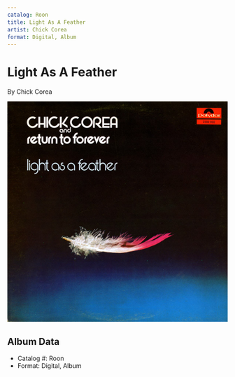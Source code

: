 ```yaml
---
catalog: Roon
title: Light As A Feather
artist: Chick Corea
format: Digital, Album
---
```


# Light As A Feather

By Chick Corea

![](../../assets/albumcovers/Chick_Corea-Light_As_A_Feather.png)

## Album Data

- Catalog #: Roon
- Format: Digital, Album

